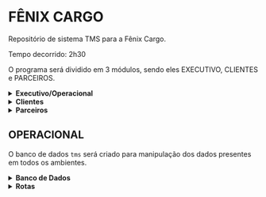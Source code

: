 # FÊNIX CARGO
Repositório de sistema TMS para a Fênix Cargo.

Tempo decorrido: 2h30

O programa será dividido em 3 módulos, sendo eles EXECUTIVO, CLIENTES e PARCEIROS.

<details>
  <summary><b>Executivo/Operacional</b></summary>
  <br>
  Esse módulo é direcionado aos funcionários da empresa, sendo responsável pelo gerenciamento dos dados em sistema. Dividido em:
  
  - Cadastros: clientes, agentes, usuários, funcionários, serviços
  - Guarda Volume
  - Tabela
  - Cotação/Simulação
  - Minuta
  - Fatura
  - Despesas (mensais, agentes)
  - Documentação (certidões, minutas de embarque, declarações) -> integração com Google Drive
</details>

<details>
  <summary><b>Clientes</b></summary>
  <br>
  Esse módulo é direcionado aos clientes da empresa. Além de visualizar os dados associados a eles, os clientes também podem enviar solicitações pelo sistema. Dividido em:

  - Meus volumes (visualizar itens do guarda volume)
  - Cotação (envio de cotação)
  - Minuta (emissão e acompanhamento)
  - Fatura (pagamento online, extrato de pendencias e pagamentos)
  - Dados cadastrais (editar endereço, email, telefone)
</details>

<details>
  <summary><b>Parceiros</b></summary>
  <br>
  Esse módulo é direcionado para funcionários terceiros, como motoristas ou agentes para atualização do status da encomenda e acessarem seus relatórios de pagamento. Dividido em:
  
  - Minhas minutas (atualizar minuta, acompanhamento do histórico)
  - Cobranças/Pagamentos (pagamentos recebidos e pendentes)
  - Dados cadastrais (editar endereço, email, telefone, tabela de preço e dados de pagamento)
</details>


## **OPERACIONAL**
O banco de dados `tms` será criado para manipulação dos dados presentes em todos os ambientes.

<details>
<summary><b>Banco de Dados</b></summary>
<br>

Criação de tabelas e colunas conforme abaixo em PostgreSQL:

- usuarios
  - id
  - id_pessoas.email
  - senha
  - id_perfilAcesso (Cliente, Parceiros, Operacional)
  - id_nivelAcesso (administrador, financeiro, comercial)
- pessoas
  - id
  - cpf/cnpj
  - rg/ie (RG só não obrigatório para cliente)
  - nome/razaoSocial
  - email (campo único)
  - id_telefone (telefone + respContato)
  - id_classificação (clientes, agentes/parceiros, usuários, funcionários, serviços, companhia, motorista)
  - id_endereço (pais, cep, estado, cidade, bairro, rua, numero, complemento, infoAdicionais)
  - id_dadosBancarios{
      - id_formaPagamento('PIX, transferencia, boleto')
      - codPIX
      - tipoPIX
      - id_codBanco('codBanco, nomeBanco')
      - agencia
      - numeroConta)}
- guarda_volume
  - id
  - id_pessoas
  - dataEntrada
  - dataSaída
  - id_enderecoOrigem
  - id_minutaEntrada.numeroMinuta
  - id_enderecoDestino
  - id_minutaSaida.numeroMinuta
  - valorNF
  - id_item{
    - descricaoItem (único)
    - id_armazem (nome, id_endereço)
    - posicaoItem
    - quantidadeItem
    - alturaItem
    - larguraItem
    - comprimentoItem
    - cubagemItem
    - pesoTotalItem
    - pesoCubadoItem
    - imagemAnexo}
- tabela
  - id
  - id_tipoTabela (fenix, terceiros)
  - id_pessoa.endereço (para tabela de terceiros)
  - id_categoriaTabela (urgente, comum, exclusivo)
  - anexo
  - id_localOrigem (pais, cep, estado, cidade)
  - id_localDestino (pais, cep, estado, cidade)
  - id_tarifas {
    - id_tipoTarifa (taxaMinima, excedente, taxaFixaKg)
    - id_moeda (real, dolar)
    - valorFrete
    - pesoInicial
    - pesoFinal
    - id_tipoPrazo (dias / horas)
    - prazoMinimo
    - prazoMaximo
    }
- taxas adicionais
  - id
  - descricao (Taxa interior, Seguro, Seguro Redespacho, Troca de gelo, Area de risco)
  - id_moeda (real, dolar)
  - valorTaxa
  - alcanceGeografico (pais, cep, estado, cidade)
  - condição/associado á: (valor NF, por km)
  - incluso (SEMPRE, QUANDO SELECIONADO)
- cotação
  - id_clienteOrigem
  - id_clienteDestino
  - id_localOrigem (pais, cep, estado, cidade)
  - id_localDestino (pais, cep, estado, cidade)
  - tipoDocumento (NF, declaracao, CTE)
  - valorProduto
  - anexo
  - id_tipoEmbalagem (caixa papelão, isopor, sem embalagem)
  - pesoTotal
  - id_item{
    - quantidadeItem
    - alturaItem
    - larguraItem
    - comprimentoItem
    - pesoCubadoItem}
  - id_TarifaAdicional (muitos pra muitos)
  - id_cotacaoFrete{
    - id_categoriaFrete (urgente, comum, exclusivo)
    - taxaMinima
    - taxaFixa
    - excedente
    - seguro
    - distanciaCapital
    - taxaInterior
    - valorFrete}
- minuta
  - id_clienteOrigem
  - id_clienteDestino
  - id_endereçoOrigem
  - id_endereçoDestino
  - tipoDocumento (NF, declaracao, CTE)
  - produto
  - valorProduto
  - anexo
  - id_tipoEmbalagem (caixa papelão, isopor, sem embalagem)
  - pesoTotal
  - id_item{
    - quantidadeItem
    - alturaItem
    - larguraItem
    - comprimentoItem
    - pesoCubadoItem}
  - id_faturamento{
    - clientePagador
    - aprovadorFrete
    - valorFrete
    - codCotacao}
  - id_atualizarMinuta {
    - id_statusMinuta (aguardando coleta, saiu para coleta, coleta efetuada, aguardando liberação, em trânsito, saiu pra entrega, entrega efetuada)
    - data
    - cidade
    - nomeResponsavel
    - id_tipoDocumento (RG, CPF)
    - numeroDocumento
    - anexo}
  - id_associadoMinuta {
    - id_pessoa {
      - nome/razao social
      - email (campo único)
      - id_telefone (telefone + respContato)
      - classificação (clientes, agentes/parceiros, usuários, funcionários, serviços, companhia, motorista)}
    - numeroIdentificacao
    - custo
    - id_telefone
    - data
    - anexo}
- fatura
  - id_minuta
  - id_statusFatura (aberto, pago, atrasado)
  - id_faturamento{
    - clientePagador
    - aprovadorFrete
    - valorFrete
    - codCotacao}
  - id_formaPagamento (boleto, cartão de credito, PIX)
  - id_cobrança{
    - juros
    - multa}
  - id_banco
  - dataVencimento
  - dataEmissao
  - codigoBarrasBoleto
  - observacaoFatura
  - valorFatura
  - quantMinutas
  - numeroDocumento (nº CTE, nº NFS)
  - anexo (CTE / NFS)
- despesas
  - id_associadoMinuta (id_pessoa, custo)
  - id_minuta
  - vencimento
  - id_statusFatura (aberto, pago, atrasado)
  - id_pessoa (nome/razaoSocial, email, id_telefone, id_classificação, id_dadosBancarios)
  - id_formaPagamento (boleto, cartão de credito, PIX)
  - id_cobrança{
    - juros
    - multa}
  - id_banco
  - dataVencimento
  - codigoBarrasBoleto
  - valorAPagar
  - descrição (numeroDocumento)
  - anexo

</details>

<details>
<summary><b> Rotas </b></summary>

## **Status Codes**

Abaixo, listamos os possíveis **_status codes_** esperados como resposta da API.

```javascript
// 200 (OK) = requisição bem sucedida
// 201 (Created) = requisição bem sucedida e algo foi criado
// 204 (No Content) = requisição bem sucedida, sem conteúdo no corpo da resposta
// 400 (Bad Request) = o servidor não entendeu a requisição pois está com uma sintaxe/formato inválido
// 401 (Unauthorized) = o usuário não está autenticado (logado)
// 403 (Forbidden) = o usuário não tem permissão de acessar o recurso solicitado
// 404 (Not Found) = o servidor não pode encontrar o recurso solicitado
// 500 (Internal Server Error) = erro inesperado do servidor
```

#### `GET` `/categoria`

Essa é a rota que será chamada quando o usuário quiser listar todos os perfis cadastrados.

## **Perfil de Acesso**

- Cliente
- Parceiros
- Operacional

</details>
